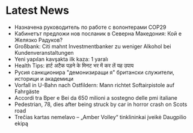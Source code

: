 # Latest News
-  Назначена руководитель по работе с волонтерами COP29
-  Кабинетът предложи нов посланик в Северна Македония: Кой е Желязко Радуков?
-  Großbank: Citi mahnt Investmentbanker zu weniger Alkohol bei Kundenveranstaltungen
-  Yeni yapılan kavşakta ilk kaza: 1 yaralı
-  Health Tips: हार्ट अटैक पड़ने के मिनट भर में कर लें यह उपाय
-  Русия санкционира "демонизиращи я" британски служители, историци и академици
-  Vorfall in U-Bahn nach Ostfildern: Mann richtet Softairpistole auf Fahrgäste
-  Accordi tra Bper e Bei da 650 milioni a sostegno delle pmi italiane
-  Pedestrian, 78, dies after being struck by car in horror crash on Scots road
-  Trečias kartas nemelavo – „Amber Volley“ tinklininkai įveikė Daugpilio ekipą

